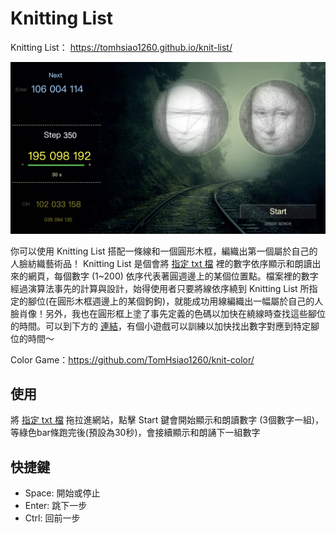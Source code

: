 Knitting List
======
Knitting List： https://tomhsiao1260.github.io/knit-list/


![Alt text](/resource/img/screenshot.png)

你可以使用 Knitting List 搭配一條線和一個圓形木框，編織出第一個屬於自己的人臉紡織藝術品！
Knitting List 是個會將 [指定 txt 檔](/result.txt) 裡的數字依序顯示和朗讀出來的網頁，每個數字 (1~200) 依序代表著圓週邊上的某個位置點。檔案裡的數字經過演算法事先的計算與設計，始得使用者只要將線依序繞到 Knitting List 所指定的腳位(在圓形木框週邊上的某個鉤鉤)，就能成功用線編織出一幅屬於自己的人臉肖像！另外，我也在圓形框上塗了事先定義的色碼以加快在繞線時查找這些腳位的時間。可以到下方的 [連結](https://github.com/TomHsiao1260/knit_color/)，有個小遊戲可以訓練以加快找出數字對應到特定腳位的時間～

Color Game：https://github.com/TomHsiao1260/knit-color/

使用
------
將 [指定 txt 檔](/result.txt) 拖拉進網站，點擊 Start 鍵會開始顯示和朗讀數字 (3個數字一組)，等綠色bar條跑完後(預設為30秒)，會接續顯示和朗誦下一組數字

快捷鍵
------
* Space: 開始或停止
* Enter: 跳下一步
* Ctrl: 回前一步

